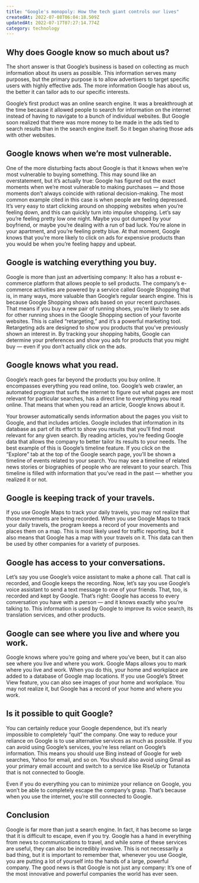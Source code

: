 ```yaml
---
title: "Google's monopoly: How the tech giant controls our lives"
createdAt: 2022-07-08T06:04:18.509Z
updatedAt: 2022-07-17T07:27:14.774Z
category: technology
---
```


## Why does Google know so much about us?

The short answer is that Google’s business is based on collecting as much information about its users as possible. This information serves many purposes, but the primary purpose is to allow advertisers to target specific users with highly effective ads. The more information Google has about us, the better it can tailor ads to our specific interests.

Google’s first product was an online search engine. It was a breakthrough at the time because it allowed people to search for information on the internet instead of having to navigate to a bunch of individual websites. But Google soon realized that there was more money to be made in the ads tied to search results than in the search engine itself. So it began sharing those ads with other websites. 

## Google knows when we’re most vulnerable.

One of the more disturbing facts about Google is that it knows when we’re most vulnerable to buying something. This may sound like an overstatement, but it’s actually true: Google has figured out the exact moments when we’re most vulnerable to making purchases — and those moments don’t always coincide with rational decision-making.
The most common example cited in this case is when people are feeling depressed. It’s very easy to start clicking around on shopping websites when you’re feeling down, and this can quickly turn into impulse shopping.
Let’s say you’re feeling pretty low one night. Maybe you got dumped by your boyfriend, or maybe you’re dealing with a run of bad luck. You’re alone in your apartment, and you’re feeling pretty blue. At that moment, Google knows that you’re more likely to click on ads for expensive products than you would be when you’re feeling happy and upbeat.

## Google is watching everything you buy.

Google is more than just an advertising company: It also has a robust e-commerce platform that allows people to sell products. The company’s e-commerce activities are powered by a service called Google Shopping that is, in many ways, more valuable than Google’s regular search engine.
This is because Google Shopping shows ads based on your recent purchases. That means if you buy a new pair of running shoes, you’re likely to see ads for other running shoes in the Google Shopping section of your favorite websites.
This is called “retargeting,” and it’s a powerful marketing tool. Retargeting ads are designed to show you products that you’ve previously shown an interest in.
By tracking your shopping habits, Google can determine your preferences and show you ads for products that you might buy — even if you don’t actually click on the ads.

## Google knows what you read.

Google’s reach goes far beyond the products you buy online. It encompasses everything you read online, too.
Google’s web crawler, an automated program that surfs the internet to figure out what pages are most relevant for particular searches, has a direct line to everything you read online. That means that when you read an article, Google knows about it.

Your browser automatically sends information about the pages you visit to Google, and that includes articles. Google includes that information in its database as part of its effort to show you results that you’ll find most relevant for any given search.
By reading articles, you’re feeding Google data that allows the company to better tailor its results to your needs.
The best example of this is Google’s timeline feature. If you click on the “Explore” tab at the top of the Google search page, you’ll be shown a timeline of events related to your search. You may see a timeline of related news stories or biographies of people who are relevant to your search.
This timeline is filled with information that you’ve read in the past — whether you realized it or not.

## Google is keeping track of your travels.

If you use Google Maps to track your daily travels, you may not realize that those movements are being recorded.
When you use Google Maps to track your daily travels, the program keeps a record of your movements and places them on a map. This is most likely used for traffic reporting, but it also means that Google has a map with your travels on it.
This data can then be used by other companies for a variety of purposes.

## Google has access to your conversations.

Let’s say you use Google’s voice assistant to make a phone call. That call is recorded, and Google keeps the recording. Now, let’s say you use Google’s voice assistant to send a text message to one of your friends. That, too, is recorded and kept by Google.
That’s right: Google has access to every conversation you have with a person — and it knows exactly who you’re talking to.
This information is used by Google to improve its voice search, its translation services, and other products.

## Google can see where you live and where you work.

Google knows where you’re going and where you’ve been, but it can also see where you live and where you work.
Google Maps allows you to mark where you live and work. When you do this, your home and workplace are added to a database of Google map locations.
If you use Google’s Street View feature, you can also see images of your home and workplace.
You may not realize it, but Google has a record of your home and where you work.

## Is it possible to quit Google?

You can certainly reduce your Google dependence, but it’s nearly impossible to completely “quit” the company. One way to reduce your reliance on Google is to use alternative services as much as possible.
If you can avoid using Google’s services, you’re less reliant on Google’s information. This means you should use Bing instead of Google for web searches, Yahoo for email, and so on.
You should also avoid using Gmail as your primary email account and switch to a service like RiseUp or Tutanota that is not connected to Google.

Even if you do everything you can to minimize your reliance on Google, you won’t be able to completely escape the company’s grasp. That’s because when you use the internet, you’re still connected to Google.

## Conclusion

Google is far more than just a search engine. In fact, it has become so large that it is difficult to escape, even if you try. Google has a hand in everything from news to communications to travel, and while some of these services are useful, they can also be incredibly invasive. 
This is not necessarily a bad thing, but it is important to remember that, whenever you use Google, you are putting a lot of yourself into the hands of a large, powerful company. 
The good news is that Google is not just any company: It’s one of the most innovative and powerful companies the world has ever seen.
